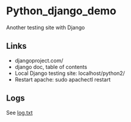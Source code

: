 # Python_django_demo
Another testing site with Django


## Links

- djangoproject.com/
- django doc, table of contents
- Local Django testing site: localhost/python2/
- Restart apache: sudo apachectl restart 


## Logs

See <a href="log.txt">log.txt</a>
